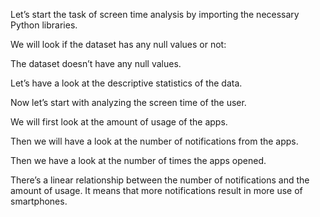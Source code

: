 Let’s start the task of screen time analysis by importing the necessary Python libraries.

We will look if the dataset has any null values or not:

The dataset doesn’t have any null values. 

Let’s have a look at the descriptive statistics of the data.

Now let’s start with analyzing the screen time of the user.

We will first look at the amount of usage of the apps.

Then we will have a look at the number of notifications from the apps.

Then we have a look at the number of times the apps opened.

There’s a linear relationship between the number of notifications and the amount of usage. It means that more notifications result in more use of smartphones.
